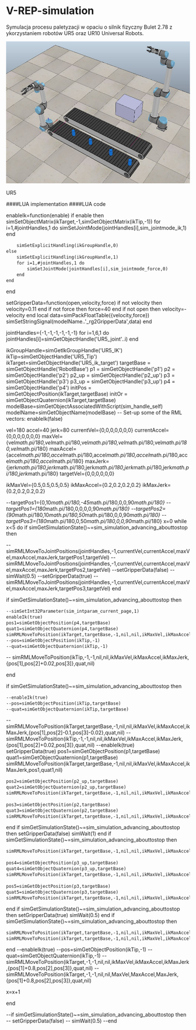 # V-REP-simulation
Symulacja procesu paletyzacji w opaciu o silnik fizyczny Bulet 2.78 z ykorzystaniem robotów UR5 oraz UR10 Universal Robots.

![Preview image 1](https://raw.githubusercontent.com/munarvioletta/V-REP-simulation/master/IK_test/Vrep_picture.png)

UR5

####LUA implementation 
####LUA code 

enableIk=function(enable)
    if enable then
        simSetObjectMatrix(ikTarget,-1,simGetObjectMatrix(ikTip,-1))
        for i=1,#jointHandles,1 do
            simSetJointMode(jointHandles[i],sim_jointmode_ik,1)
        end

        simSetExplicitHandling(ikGroupHandle,0)
    else
        simSetExplicitHandling(ikGroupHandle,1)
        for i=1,#jointHandles,1 do
            simSetJointMode(jointHandles[i],sim_jointmode_force,0)
        end
    end
end

setGripperData=function(open,velocity,force)
    if not velocity then
        velocity=0.11
    end
    if not force then
        force=40
    end
    if not open then
        velocity=-velocity
    end
    local data=simPackFloatTable({velocity,force})
    simSetStringSignal(modelName..'_rg2GripperData',data)
end

jointHandles={-1,-1,-1,-1,-1,-1}
for i=1,6,1 do
    jointHandles[i]=simGetObjectHandle('UR5_joint'..i)
end

ikGroupHandle=simGetIkGroupHandle('UR5_IK')
ikTip=simGetObjectHandle('UR5_Tip')
ikTarget=simGetObjectHandle('UR5_ik_target')
targetBase = simGetObjectHandle('RobotBase')
p1 = simGetObjectHandle('p1')
p2 = simGetObjectHandle('p2')
p2_up = simGetObjectHandle('p2_up')
p3 = simGetObjectHandle('p3')
p3_up = simGetObjectHandle('p3_up')
p4 = simGetObjectHandle('p4')
initPos = simGetObjectPosition(ikTarget,targetBase)
initOr = simGetObjectQuaternion(ikTarget,targetBase)
modelBase=simGetObjectAssociatedWithScript(sim_handle_self)
modelName=simGetObjectName(modelBase)
-- Set-up some of the RML vectors:
enableIk(false)   

vel=180
accel=40
jerk=80
currentVel={0,0,0,0,0,0,0}
currentAccel={0,0,0,0,0,0,0}
maxVel={vel*math.pi/180,vel*math.pi/180,vel*math.pi/180,vel*math.pi/180,vel*math.pi/180,vel*math.pi/180}
maxAccel={accel*math.pi/180,accel*math.pi/180,accel*math.pi/180,accel*math.pi/180,accel*math.pi/180,accel*math.pi/180}
maxJerk={jerk*math.pi/180,jerk*math.pi/180,jerk*math.pi/180,jerk*math.pi/180,jerk*math.pi/180,jerk*math.pi/180}
targetVel={0,0,0,0,0,0}

ikMaxVel={0.5,0.5,0.5,0.5}
ikMaxAccel={0.2,0.2,0.2,0.2}
ikMaxJerk={0.2,0.2,0.2,0.2}

--targetPos1={0,10*math.pi/180,-45*math.pi/180,0,0,90*math.pi/180}
--targetPos1={180*math.pi/180,0,0,0,0,90*math.pi/180}
--targetPos2={90*math.pi/180,10*math.pi/180,50*math.pi/180,0,0,90*math.pi/180}
--targetPos3={180*math.pi/180,0,50*math.pi/180,0,0,90*math.pi/180}
x=0
while x<5 do
if simGetSimulationState()~=sim_simulation_advancing_abouttostop then

--simRMLMoveToJointPositions(jointHandles,-1,currentVel,currentAccel,maxVel,maxAccel,maxJerk,targetPos1,targetVel)
--simRMLMoveToJointPositions(jointHandles,-1,currentVel,currentAccel,maxVel,maxAccel,maxJerk,targetPos2,targetVel)
--setGripperData(false)
--simWait(0.5)
--setGripperData(true)
--simRMLMoveToJointPositions(jointHandles,-1,currentVel,currentAccel,maxVel,maxAccel,maxJerk,targetPos3,targetVel)
end

if simGetSimulationState()~=sim_simulation_advancing_abouttostop then
   
    --simSetInt32Parameter(sim_intparam_current_page,1)
    enableIk(true)
    pos1=simGetObjectPosition(p4,targetBase)
    quat1=simGetObjectQuaternion(p4,targetBase)
    simRMLMoveToPosition(ikTarget,targetBase,-1,nil,nil,ikMaxVel,ikMaxAccel,ikMaxJerk,pos1,quat1,nil)
    --pos=simGetObjectPosition(ikTip,-1)
    --quat=simGetObjectQuaternion(ikTip,-1)
   -- simRMLMoveToPosition(ikTip,-1,-1,nil,nil,ikMaxVel,ikMaxAccel,ikMaxJerk,{pos[1],pos[2]+0.02,pos[3]},quat,nil)
   
end

if simGetSimulationState()~=sim_simulation_advancing_abouttostop then
   
    
    --enableIk(true)
    --pos=simGetObjectPosition(ikTip,targetBase)
    --quat=simGetObjectQuaternion(ikTip,targetBase)
   -- simRMLMoveToPosition(ikTarget,targetBase,-1,nil,nil,ikMaxVel,ikMaxAccel,ikMaxJerk,{pos[1],pos[2]-0.1,pos[3]-0.02},quat,nil)
    --simRMLMoveToPosition(ikTip,-1,-1,nil,nil,ikMaxVel,ikMaxAccel,ikMaxJerk,{pos[1],pos[2]+0.02,pos[3]},quat,nil)
    --enableIk(true)   
    setGripperData(true)
    pos1=simGetObjectPosition(p1,targetBase)
    quat1=simGetObjectQuaternion(p1,targetBase)
    simRMLMoveToPosition(ikTarget,targetBase,-1,nil,nil,ikMaxVel,ikMaxAccel,ikMaxJerk,pos1,quat1,nil)

    pos2=simGetObjectPosition(p2_up,targetBase)
    quat2=simGetObjectQuaternion(p2_up,targetBase)
    simRMLMoveToPosition(ikTarget,targetBase,-1,nil,nil,ikMaxVel,ikMaxAccel,ikMaxJerk,pos2,quat2,nil)

    pos3=simGetObjectPosition(p2,targetBase)
    quat3=simGetObjectQuaternion(p2,targetBase)
    simRMLMoveToPosition(ikTarget,targetBase,-1,nil,nil,ikMaxVel,ikMaxAccel,ikMaxJerk,pos3,quat3,nil)
end
 if simGetSimulationState()~=sim_simulation_advancing_abouttostop then
        setGripperData(false)
        simWait(1)
 end
 if simGetSimulationState()~=sim_simulation_advancing_abouttostop then
    
    simRMLMoveToPosition(ikTarget,targetBase,-1,nil,nil,ikMaxVel,ikMaxAccel,ikMaxJerk,pos2,quat2,nil)

    pos4=simGetObjectPosition(p3_up,targetBase)
    quat4=simGetObjectQuaternion(p3_up,targetBase)
    simRMLMoveToPosition(ikTarget,targetBase,-1,nil,nil,ikMaxVel,ikMaxAccel,ikMaxJerk,pos4,quat4,nil)

    pos5=simGetObjectPosition(p3,targetBase)
    quat5=simGetObjectQuaternion(p3,targetBase)
    simRMLMoveToPosition(ikTarget,targetBase,-1,nil,nil,ikMaxVel,ikMaxAccel,ikMaxJerk,pos5,quat5,nil)
end
if simGetSimulationState()~=sim_simulation_advancing_abouttostop then
        setGripperData(true)
        simWait(0.5)
end
 if simGetSimulationState()~=sim_simulation_advancing_abouttostop then

    simRMLMoveToPosition(ikTarget,targetBase,-1,nil,nil,ikMaxVel,ikMaxAccel,ikMaxJerk,pos4,quat4,nil)
    simRMLMoveToPosition(ikTarget,targetBase,-1,nil,nil,ikMaxVel,ikMaxAccel,ikMaxJerk,pos1,quat1,nil)

end
--enableIk(true)
--pos=simGetObjectPosition(ikTip,-1)
--quat=simGetObjectQuaternion(ikTip,-1)
--simRMLMoveToPosition(ikTarget,-1,-1,nil,nil,ikMaxVel,ikMaxAccel,ikMaxJerk,{pos[1]+0.8,pos[2],pos[3]},quat,nil)
--simRMLMoveToPosition(ikTarget,-1,-1,nil,nil,MaxVel,MaxAccel,MaxJerk,{pos[1]+0.8,pos[2],pos[3]},quat,nil)



x=x+1

end

--if simGetSimulationState()~=sim_simulation_advancing_abouttostop then
   --     setGripperData(false)
    --    simWait(0.5)
--end
